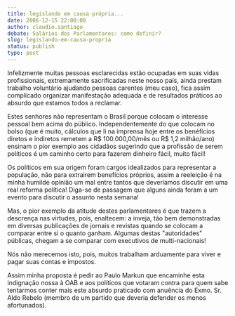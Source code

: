 ```yaml
---
title: legislando em causa própria...
date: 2006-12-15 22:00:00
author: claudio.santiago
debate: Salários dos Parlamentares: como definir?
slug: legislando-em-causa-propria
status: publish 
type: post
---
```


Infelizmente muitas pessoas esclarecidas estão ocupadas em suas vidas profissionais, extremamente sacrificadas neste nosso país, ainda prestam trabalho voluntário ajudando pessoas carentes (meu caso), fica assim complicado organizar manifestação adequada e de resultados práticos ao absurdo que estamos todos a reclamar.  

Estes senhores não representam o Brasil porque colocam o interesse pessoal bem acima do público. Independentemente do que colocam no bolso (que é muito, cálculos que li na imprensa hoje entre os benéfícios diretos e indiretos remetem a R$ 100.000,00/mês ou R$ 1,2 milhão/ano) ensinam o pior exemplo aos cidadãos sugerindo que a profissão de serem políticos é um caminho certo para fazerem dinheiro fácil, muito fácil!  

Os políticos em sua origem foram cargos idealizados para representar a população, não para extrairem benefícios próprios, assim a reeleição é na minha humilde opinião um mal entre tantos que deveriamos discutir em uma real reforma política! Diga-se de passagem que alguns ainda foram a um evento para discutir o assunto nesta semana!  

Mas, o pior exemplo da atitude destes parlamentares é que trazem a descrença nas virtudes, pois, enaltecem: a inveja, tão bem demonstradas em diversas publicações de jornais e revistas quando se colocam a comparar entre si o quanto ganham. Algumas destas "autoridades" públicas, chegam a se comparar com executivos de multi-nacionais!  

Nós não merecemos isto, pois, muitos trabalham arduamente para viver e pagar suas contas e impostos.  

Assim minha proposta é pedir ao Paulo Markun que encaminhe esta indignação nossa à OAB e aos políticos que votaram contra para quem sabe tentarmos conter mais este absurdo praticado com anuência do Exmo. Sr. Aldo Rebelo (membro de um partido que deveria defender os menos afortunados).
